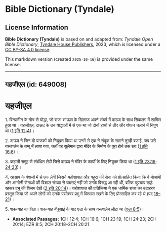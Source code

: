 # Bible Dictionary (Tyndale)

## License Information

**Bible Dictionary (Tyndale)** is based on and adapted from: _Tyndale Open Bible Dictionary_, [Tyndale House Publishers](https://tyndaleopenresources.com/), 2023, which is licensed under a [CC BY-SA 4.0 license](https://creativecommons.org/licenses/by-sa/4.0/legalcode.en).

This markdown version (created `2025-10-16`) is provided under the same license.



--------------------------------

## यहजीएल (id: 649008)

यहजीएल
======

1\. बिन्यामीन के गोत्र से योद्धा, जो राजा शाऊल के खिलाफ अपने संघर्ष में दाऊद के साथ सिकलग में शामिल हुआ था। यहजीएल, दाऊद के उन योद्धाओं में से एक था जो दोनों हाथों से तीर और गोफन चलाने में निपुण था ([1 इति 12:4](https://ref.ly/1Chr12:4))।

2\. दाऊद ने जिन दो याजकों को नियुक्त किया था उनमें से एक ने संदूक के सामने तुरही बजाई, जब उसे यरूशलेम के तम्बू में लाया गया, जहाँ वह सुलैमान द्वारा मंदिर के निर्माण के पूरा होने तक रहा ([1 इति 16:6](https://ref.ly/1Chr16:6))।

3\. कहाती समूह से संबंधित लेवी जिसे दाऊद ने मंदिर के कार्यों के लिए नियुक्त किया था ([1 इति 23:19](https://ref.ly/1Chr23:19); [24:23](https://ref.ly/1Chr24:23))।

4\. आसाप के वंशजों में से एक लेवी जिसने यहोशापात और यहूदा की सेना को प्रोत्साहित किया कि वे मोआबी और अम्मोनी सेनाओं की विशाल संख्या से घबराएं नहीं जो उनके विरुद्ध आ रही थीं, बल्कि चुपचाप खड़े रहकर प्रभु की विजय देखें ([2 इति 20:14](https://ref.ly/2Chr20:14))। यहोशापात की प्रतिक्रिया ने एक धार्मिक राजा का उदाहरण प्रस्तुत किया जो अपने लोगों को उनके परमेश्वर प्रभु में विश्वास रखने के लिए प्रोत्साहित कर रहे थे (पद [18–21](https://ref.ly/2Chr20:18-2Chr20:21))।

5\. शकन्याह का पिता। शकन्याह बँधुआई के बाद एज्रा के साथ यरूशलेम लौटा था ([एज्रा 8:5](https://ref.ly/Ezra8:5))।

* **Associated Passages:** 1CH 12:4; 1CH 16:6; 1CH 23:19; 1CH 24:23; 2CH 20:14; EZR 8:5; 2CH 20:18–2CH 20:21

